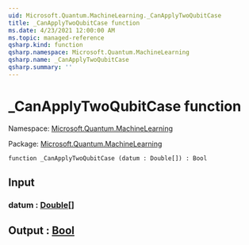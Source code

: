 ```yaml
---
uid: Microsoft.Quantum.MachineLearning._CanApplyTwoQubitCase
title: _CanApplyTwoQubitCase function
ms.date: 4/23/2021 12:00:00 AM
ms.topic: managed-reference
qsharp.kind: function
qsharp.namespace: Microsoft.Quantum.MachineLearning
qsharp.name: _CanApplyTwoQubitCase
qsharp.summary: ''
---
```


# _CanApplyTwoQubitCase function

Namespace: [Microsoft.Quantum.MachineLearning](xref:Microsoft.Quantum.MachineLearning)

Package: [Microsoft.Quantum.MachineLearning](https://nuget.org/packages/Microsoft.Quantum.MachineLearning)




```qsharp
function _CanApplyTwoQubitCase (datum : Double[]) : Bool
```


## Input

### datum : [Double](xref:microsoft.quantum.qsharp.valueliterals#double-literals)[]





## Output : [Bool](xref:microsoft.quantum.qsharp.valueliterals#bool-literals)

